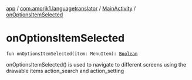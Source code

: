 [app](../../index.md) / [com.amorjk1.languagetranslator](../index.md) / [MainActivity](index.md) / [onOptionsItemSelected](./on-options-item-selected.md)

# onOptionsItemSelected

`fun onOptionsItemSelected(item: MenuItem): `[`Boolean`](https://kotlinlang.org/api/latest/jvm/stdlib/kotlin/-boolean/index.html)

onOptionsItemSelected() is used to navigate to different screens using the drawable items
action_search and action_setting

